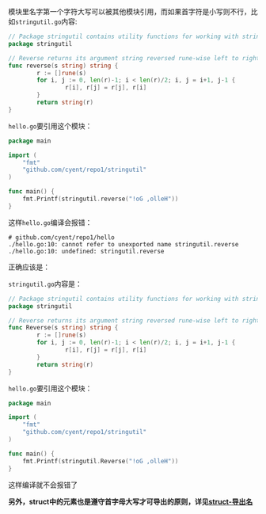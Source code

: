 模块里名字第一个字符大写可以被其他模块引用，而如果首字符是小写则不行，比如`stringutil.go`内容:

```go
// Package stringutil contains utility functions for working with strings.
package stringutil

// Reverse returns its argument string reversed rune-wise left to right.
func reverse(s string) string {
        r := []rune(s)
        for i, j := 0, len(r)-1; i < len(r)/2; i, j = i+1, j-1 {
                r[i], r[j] = r[j], r[i]
        }
        return string(r)
}
```

`hello.go`要引用这个模块：

```go
package main

import (
    "fmt"
    "github.com/cyent/repo1/stringutil"
)

func main() {
    fmt.Printf(stringutil.reverse("!oG ,olleH"))
}
```

这样`hello.go`编译会报错：

```text
# github.com/cyent/repo1/hello
./hello.go:10: cannot refer to unexported name stringutil.reverse
./hello.go:10: undefined: stringutil.reverse
```

正确应该是：

`stringutil.go`内容是：

```go
// Package stringutil contains utility functions for working with strings.
package stringutil

// Reverse returns its argument string reversed rune-wise left to right.
func Reverse(s string) string {
        r := []rune(s)
        for i, j := 0, len(r)-1; i < len(r)/2; i, j = i+1, j-1 {
                r[i], r[j] = r[j], r[i]
        }
        return string(r)
}
```

`hello.go`要引用这个模块：

```go
package main

import (
    "fmt"
    "github.com/cyent/repo1/stringutil"
)

func main() {
    fmt.Printf(stringutil.Reverse("!oG ,olleH"))
}
```

这样编译就不会报错了

**另外，struct中的元素也是遵守首字母大写才可导出的原则，详见[struct-导出名](/golang/datatype/struct_export/)**
